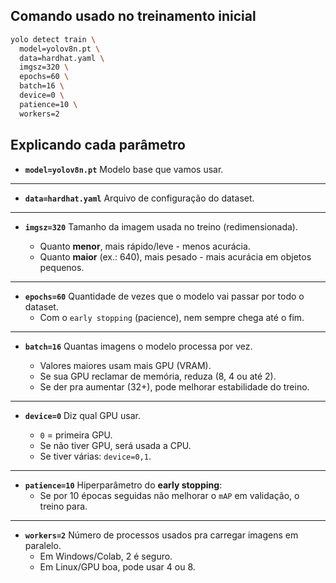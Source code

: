 ## Comando usado no treinamento inicial
```bash
yolo detect train \
  model=yolov8n.pt \
  data=hardhat.yaml \
  imgsz=320 \
  epochs=60 \
  batch=16 \
  device=0 \
  patience=10 \
  workers=2
```

## Explicando cada parâmetro
* **`model=yolov8n.pt`**
  Modelo base que vamos usar.
---
* **`data=hardhat.yaml`**
  Arquivo de configuração do dataset.
---
* **`imgsz=320`**
  Tamanho da imagem usada no treino (redimensionada).

  * Quanto **menor**, mais rápido/leve - menos acurácia.
  * Quanto **maior** (ex.: 640), mais pesado - mais acurácia em objetos pequenos.
---
* **`epochs=60`**
  Quantidade de vezes que o modelo vai passar por todo o dataset.
  * Com o `early stopping` (pacience), nem sempre chega até o fim.
---
* **`batch=16`**
  Quantas imagens o modelo processa por vez.

  * Valores maiores usam mais GPU (VRAM).
  * Se sua GPU reclamar de memória, reduza (8, 4 ou até 2).
  * Se der pra aumentar (32+), pode melhorar estabilidade do treino.
---
* **`device=0`**
  Diz qual GPU usar.

  * `0` = primeira GPU.
  * Se não tiver GPU, será usada a CPU.
  * Se tiver várias: `device=0,1`.
---
* **`patience=10`**
  Hiperparâmetro do **early stopping**:
  * Se por 10 épocas seguidas não melhorar o `mAP` em validação, o treino para.
---
* **`workers=2`**
  Número de processos usados pra carregar imagens em paralelo.
  * Em Windows/Colab, 2 é seguro.
  * Em Linux/GPU boa, pode usar 4 ou 8.
